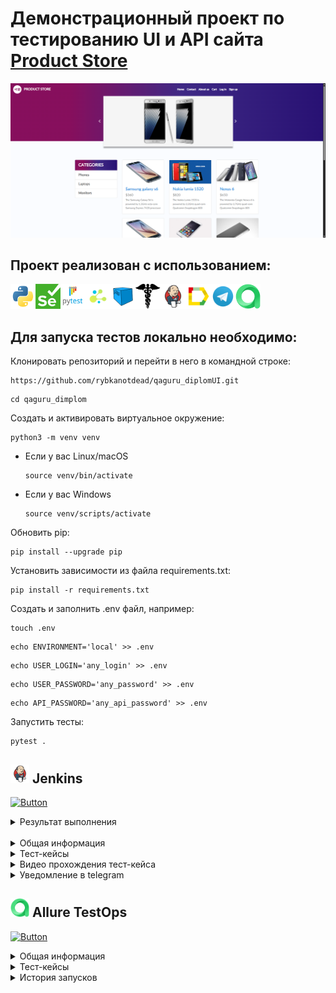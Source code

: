 # Демонстрационный проект по тестированию UI и API сайта <a target="_blank" href="https://www.demoblaze.com">Product Store</a>
![This is an image](images/demoblaze.png)

## Проект реализован с использованием:
<img src="images/icons/python_logo_and_wordmark.svg" height="40" width="40"/><img src="images/icons/selenium.png" height="40" width="40"/><img src="images/icons/pytest_logo.svg" height="40" width="40"/><img src="images/icons/selene.png" height="40" width="40" /><img src="images/icons/selenoid.svg" height="40" width="40" /><img src="images/icons/requests.png" height="40" width="40" /><img src="images/icons/jenkins.svg" height="40" width="40" /><img src="images/icons/allure_Report.svg" height="40" width="40" /><img src="images/icons/telegram.svg" height="40" width="40" /><img src="images/icons/allure-testops.png" height="40" width="40" />

## Для запуска тестов локально необходимо:
Клонировать репозиторий и перейти в него в командной строке:
```
https://github.com/rybkanotdead/qaguru_diplomUI.git
```
```
cd qaguru_dimplom
```
Создать и активировать виртуальное окружение:
```
python3 -m venv venv
```
- Если у вас Linux/macOS
    ```
    source venv/bin/activate
    ```
- Если у вас Windows
    ```
    source venv/scripts/activate
    ```
Обновить pip:
```
pip install --upgrade pip
```
Установить зависимости из файла requirements.txt:
```
pip install -r requirements.txt
```
Создать и заполнить .env файл, например:
```
touch .env
```
```
echo ENVIRONMENT='local' >> .env
```
```
echo USER_LOGIN='any_login' >> .env
```
```
echo USER_PASSWORD='any_password' >> .env
```
```
echo API_PASSWORD='any_api_password' >> .env
```
Запустить тесты:
```
pytest .
```
## <img title="Jenkins" src="images/icons/jenkins.svg" height="30" width="30"/> Jenkins
[![Button](https://img.shields.io/badge/Открыть%20сборку-d33732)](https://jenkins.autotests.cloud/job/qaguru_demoblazedip/)
<details><summary>Результат выполнения</summary></details>
<br>
<details><summary>Общая информация</summary>
<br>
<img src="images/allureотчет.png">
</details>
<details><summary>Тест-кейсы</summary>
<br>
<img src="images/allure.png">
</details>
<details><summary>Видео прохождения тест-кейса</summary>
<br>
<img src="images/video.gif"></details>
<details><summary>Уведомление в telegram</summary>
<br>
<img src="images/telegram.png">
</details>

## <img title="Allure TestOps" src="images/icons/allure-testops.png" height="30" width="30"/> Allure TestOps

[![Button](https://img.shields.io/badge/Открыть%20проект-21c45e)](https://allure.autotests.cloud/project/4763/dashboards)
<details><summary>Общая информация</summary>
<br>
<img src="images/testops.png">
</details>

<details><summary>Тест-кейсы</summary>
<br>
<img src="images/testcase.png">
</details>

<details>
  <summary>История запусков</summary>
  <p>
    <img src="images/launch.png" alt="Launch History">
  </p>
</details>
